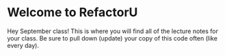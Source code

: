 # Welcome to RefactorU

Hey September class! This is where you will find all of the lecture notes for your class. Be sure to pull down (update) your copy of this code often (like every day).